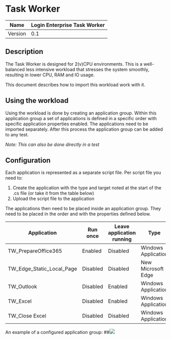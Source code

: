 # Task Worker

| Name | Login Enterprise Task Worker |
|--|--|
| Version | 0.1 |

## Description
The Task Worker is designed for 2(v)CPU environments. This is a well-balanced less intensive workload that stresses the system smoothly, resulting in lower CPU, RAM and IO usage.

This document describes how to import this workload work with it. 

## Using the workload
Using the workload is done by creating an application group. Within this application group a set of applications is defined in a specific order with specific application properties enabled. The applications need to be imported separately. After this process the application group can be added to any test.

*Note: This can also be done directly in a test*


## Configuration

Each application is represented as a separate script file. Per script file you need to:
1. Create the application with the type and target noted at the start of the .cs file (or take it from the table below)
2. Upload the script file to the application

The applications then need to be placed inside an application group. They need to be placed in the order and with the properties defined below.

| Application | Run once | Leave application running | Type | Target
|--|--|--|--|--|
| TW_PrepareOffice365 | Enabled | Disabled | Windows Application | winword.exe
| TW_Edge_Static_Local_Page | Disabled | Disabled | New Microsoft Edge | Leave Blank
| TW_Outlook| Disabled | Enabled | Windows Application | outlook.exe /importprf %TEMP%\LoginPI\outlook.prf
| TW_Excel | Disabled | Enabled | Windows Application | excel.exe
| TW_Close Excel | Disabled | Disabled | Windows Application | excel.exe

An example of a configured application group:
##![](assets/20220209_145343_image.png)
